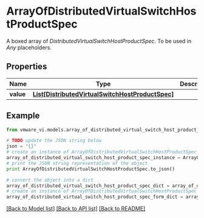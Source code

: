 # ArrayOfDistributedVirtualSwitchHostProductSpec

A boxed array of *DistributedVirtualSwitchHostProductSpec*. To be used in *Any* placeholders. 

## Properties
Name | Type | Description | Notes
------------ | ------------- | ------------- | -------------
**value** | [**List[DistributedVirtualSwitchHostProductSpec]**](DistributedVirtualSwitchHostProductSpec.md) |  | 

## Example

```python
from vmware_vi.models.array_of_distributed_virtual_switch_host_product_spec import ArrayOfDistributedVirtualSwitchHostProductSpec

# TODO update the JSON string below
json = "{}"
# create an instance of ArrayOfDistributedVirtualSwitchHostProductSpec from a JSON string
array_of_distributed_virtual_switch_host_product_spec_instance = ArrayOfDistributedVirtualSwitchHostProductSpec.from_json(json)
# print the JSON string representation of the object
print ArrayOfDistributedVirtualSwitchHostProductSpec.to_json()

# convert the object into a dict
array_of_distributed_virtual_switch_host_product_spec_dict = array_of_distributed_virtual_switch_host_product_spec_instance.to_dict()
# create an instance of ArrayOfDistributedVirtualSwitchHostProductSpec from a dict
array_of_distributed_virtual_switch_host_product_spec_form_dict = array_of_distributed_virtual_switch_host_product_spec.from_dict(array_of_distributed_virtual_switch_host_product_spec_dict)
```
[[Back to Model list]](../README.md#documentation-for-models) [[Back to API list]](../README.md#documentation-for-api-endpoints) [[Back to README]](../README.md)


